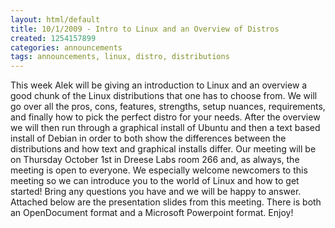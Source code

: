 ```yaml
---
layout: html/default
title: 10/1/2009 - Intro to Linux and an Overview of Distros
created: 1254157899
categories: announcements
tags: announcements, linux, distro, distributions
---
```

This week Alek will be giving an introduction to Linux and an overview a good chunk of the Linux distributions that one has to choose from. We will go over all the pros, cons, features, strengths, setup nuances, requirements, and finally how to pick the perfect distro for your needs. After the overview we will then run through a graphical install of Ubuntu and then a text based install of Debian in order to both show the differences between the distributions and how text and graphical installs differ. Our meeting will be on Thursday October 1st in Dreese Labs room 266 and, as always, the meeting is open to everyone. We especially welcome newcomers to this meeting so we can introduce you to the world of Linux and how to get started! Bring any questions you have and we will be happy to answer. Attached below are the presentation slides from this meeting. There is both an OpenDocument format and a Microsoft Powerpoint format. Enjoy!
